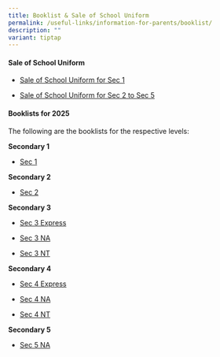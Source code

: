 ```yaml
---
title: Booklist & Sale of School Uniform
permalink: /useful-links/information-for-parents/booklist/
description: ""
variant: tiptap
---
```

<h4><strong>Sale of School Uniform</strong></h4>
<ul data-tight="true" class="tight">
<li>
<p><a href="/files/Announcements/Uniform_sale_schedule__S1_.pdf" rel="noopener nofollow" target="_blank">Sale of School Uniform for Sec 1</a>
</p>
</li>
<li>
<p><a href="/files/Announcements/Uniform_sale_schedule__S2___S5_.pdf" rel="noopener nofollow" target="_blank">Sale of School Uniform for Sec 2 to Sec 5</a>
</p>
</li>
</ul>
<h4><strong>Booklists for 2025</strong></h4>
<p>The following are the booklists for the respective levels:</p>
<p><strong>Secondary 1</strong>
</p>
<ul data-tight="true" class="tight">
<li>
<p><a href="/files/Announcements/2024/SECONDARY_ONE___FINAL__.pdf" rel="noopener nofollow" target="_blank">Sec 1</a>
</p>
</li>
</ul>
<p><strong>Secondary 2</strong>
</p>
<ul data-tight="true" class="tight">
<li>
<p><a href="/files/Announcements/2024/SECONDARY_TWO___FINAL__.pdf" rel="noopener nofollow" target="_blank">Sec 2</a>
</p>
</li>
</ul>
<p><strong>Secondary 3</strong>
</p>
<ul data-tight="true" class="tight">
<li>
<p><a href="/files/Announcements/2024/SECONDARY_THREE_EXPRESS___FINAL__.pdf" rel="noopener nofollow" target="_blank">Sec 3 Express</a>
</p>
</li>
<li>
<p><a href="/files/SECONDARY_THREE___NA___FINAL.pdf" rel="noopener nofollow" target="_blank">Sec 3 NA</a>
</p>
</li>
<li>
<p><a href="/files/Announcements/2024/SECONDARY_THREE_NT___FINAL__.pdf" rel="noopener nofollow" target="_blank">Sec 3 NT</a>
</p>
</li>
</ul>
<p><strong>Secondary 4</strong>
</p>
<ul data-tight="true" class="tight">
<li>
<p><a href="/files/Announcements/2024/SECONDARY_FOUR_EXPRESS___FINAL__.pdf" rel="noopener nofollow" target="_blank">Sec 4 Express</a>
</p>
</li>
<li>
<p><a href="/files/Announcements/2024/SECONDARY_FOUR_NA___FINAL__.pdf" rel="noopener nofollow" target="_blank">Sec 4 NA</a>
</p>
</li>
<li>
<p><a href="/files/Announcements/2024/SECONDARY_FOUR_NT___FINAL__.pdf" rel="noopener nofollow" target="_blank">Sec 4 NT</a>
</p>
</li>
</ul>
<p><strong>Secondary 5</strong>
</p>
<ul data-tight="true" class="tight">
<li>
<p><a href="/files/Announcements/2024/SECONDARY_FIVE_NA___FINAL__.pdf" rel="noopener nofollow" target="_blank">Sec 5 NA</a>
</p>
</li>
</ul>
<p></p>
<p></p>
